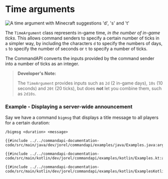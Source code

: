 # Time arguments

![A time argument with Minecraft suggestions 'd', 's' and 't'](./images/arguments/time.png)

The `TimeArgument` class represents in-game time, _in the number of in-game ticks_. This allows command senders to specify a certain number of ticks in a simpler way, by including the characters `d` to specify the numbers of days, `s` to specify the number of seconds or `t` to specify a number of ticks.

The CommandAPI converts the inputs provided by the command sender into a number of ticks as an integer.

> **Developer's Note:**
>
> The `TimeArgument` provides inputs such as `2d` (2 in-game days), `10s` (10 seconds) and `20t` (20 ticks), but does **not** let you combine them, such as `2d10s`.

<div class="example">

### Example - Displaying a server-wide announcement

Say we have a command `bigmsg` that displays a title message to all players for a certain duration:

```mccmd
/bigmsg <duration> <message>
```

<div class="multi-pre">

```java,Java
{{#include ../../commandapi-documentation-code/src/main/java/dev/jorel/commandapi/examples/java/Examples.java:argumentTime1}}
```

```kotlin,Kotlin
{{#include ../../commandapi-documentation-code/src/main/kotlin/dev/jorel/commandapi/examples/kotlin/Examples.kt:argumentTime1}}
```

```kotlin,Kotlin_DSL
{{#include ../../commandapi-documentation-code/src/main/kotlin/dev/jorel/commandapi/examples/kotlin/ExamplesKotlinDSL.kt:argumentTime1}}
```

</div>

</div>
